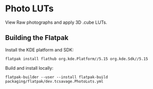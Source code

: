 # Photo LUTs

View Raw photographs and apply 3D .cube LUTs.

## Building the Flatpak

Install the KDE platform and SDK:
```
flatpak install flathub org.kde.Platform//5.15 org.kde.Sdk//5.15
```

Build and install locally:
```
flatpak-builder --user --install flatpak-build packaging/flatpak/dev.tcsavage.PhotoLuts.yml
```
